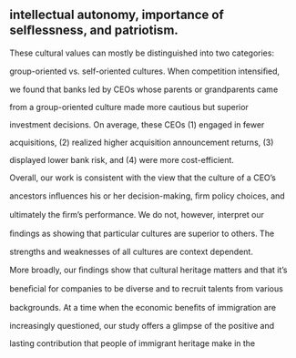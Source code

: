 ## intellectual autonomy, importance of selﬂessness, and patriotism.

These cultural values can mostly be distinguished into two categories:

group-oriented vs. self-oriented cultures. When competition intensiﬁed,

we found that banks led by CEOs whose parents or grandparents came

from a group-oriented culture made more cautious but superior

investment decisions. On average, these CEOs (1) engaged in fewer

acquisitions, (2) realized higher acquisition announcement returns, (3)

displayed lower bank risk, and (4) were more cost-efficient.

Overall, our work is consistent with the view that the culture of a CEO’s

ancestors inﬂuences his or her decision-making, ﬁrm policy choices, and

ultimately the ﬁrm’s performance. We do not, however, interpret our

ﬁndings as showing that particular cultures are superior to others. The

strengths and weaknesses of all cultures are context dependent.

More broadly, our ﬁndings show that cultural heritage matters and that it’s

beneﬁcial for companies to be diverse and to recruit talents from various

backgrounds. At a time when the economic beneﬁts of immigration are

increasingly questioned, our study offers a glimpse of the positive and

lasting contribution that people of immigrant heritage make in the